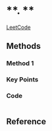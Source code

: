 # **. **

[LeetCode ]()


## Methods

### Method 1


### Key Points


### Code
```java


```


## Reference